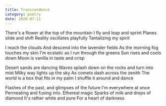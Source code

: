 ```yaml
---
title: Transcendence
category: poetry
date: 2020-07-11
---
```


There's a flower at the top of the mountain
I fly and leap and sprint
Planes slide and shift
Reality oscillates playfully
Tantalizing my spirit

I reach the clouds
And descend into the lavender fields
As the morning fog touches my skin
I'm ecstatic as I run through the greens
Sun rises and cools down
Moon is vanilla in taste and crisp

Desert sands are dancing 
Waves splash down on the rocks and turn into mist
Milky way lights up the sky
As comets dash across the zenith 
The world is a box that fits in my palm
I shuffle it around and dance 

Flashes of the past, and glimpses of the future 
I'm everywhere at once
Permeating and fusing into. 
Ethereal magic
Sparks of milk and drops of diamond
It's rather white and pure
For a heart of darkness